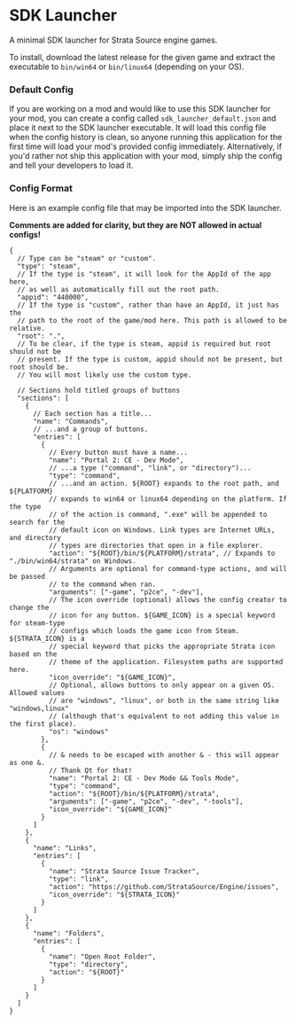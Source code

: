 # SDK Launcher

A minimal SDK launcher for Strata Source engine games.

To install, download the latest release for the given game and extract
the executable to `bin/win64` or `bin/linux64` (depending on your OS).

### Default Config

If you are working on a mod and would like to use this SDK launcher for your mod,
you can create a config called `sdk_launcher_default.json` and place it next to the
SDK launcher executable. It will load this config file when the config history is
clean, so anyone running this application for the first time will load your mod's
provided config immediately. Alternatively, if you'd rather not ship this application
with your mod, simply ship the config and tell your developers to load it.

### Config Format

Here is an example config file that may be imported into the SDK launcher.

**Comments are added for clarity, but they are NOT allowed in actual configs!**

```json5
{
  // Type can be "steam" or "custom".
  "type": "steam",
  // If the type is "steam", it will look for the AppId of the app here,
  // as well as automatically fill out the root path.
  "appid": "440000",
  // If the type is "custom", rather than have an AppId, it just has the
  // path to the root of the game/mod here. This path is allowed to be relative.
  "root": ".",
  // To be clear, if the type is steam, appid is required but root should not be
  // present. If the type is custom, appid should not be present, but root should be.
  // You will most likely use the custom type.

  // Sections hold titled groups of buttons
  "sections": [
    {
      // Each section has a title...
      "name": "Commands",
      // ...and a group of buttons.
      "entries": [
        {
          // Every button must have a name...
          "name": "Portal 2: CE - Dev Mode",
          // ...a type ("command", "link", or "directory")...
          "type": "command",
          // ...and an action. ${ROOT} expands to the root path, and ${PLATFORM}
          // expands to win64 or linux64 depending on the platform. If the type
          // of the action is command, ".exe" will be appended to search for the
          // default icon on Windows. Link types are Internet URLs, and directory
          // types are directories that open in a file explorer.
          "action": "${ROOT}/bin/${PLATFORM}/strata", // Expands to "./bin/win64/strata" on Windows.
          // Arguments are optional for command-type actions, and will be passed
          // to the command when ran.
          "arguments": ["-game", "p2ce", "-dev"],
          // The icon override (optional) allows the config creator to change the
          // icon for any button. ${GAME_ICON} is a special keyword for steam-type
          // configs which loads the game icon from Steam. ${STRATA_ICON} is a
          // special keyword that picks the appropriate Strata icon based on the
          // theme of the application. Filesystem paths are supported here.
          "icon_override": "${GAME_ICON}",
          // Optional, allows buttons to only appear on a given OS. Allowed values
          // are "windows", "linux", or both in the same string like "windows,linux"
          // (although that's equivalent to not adding this value in the first place).
          "os": "windows"
        },
        {
          // & needs to be escaped with another & - this will appear as one &.
          // Thank Qt for that!
          "name": "Portal 2: CE - Dev Mode && Tools Mode",
          "type": "command",
          "action": "${ROOT}/bin/${PLATFORM}/strata",
          "arguments": ["-game", "p2ce", "-dev", "-tools"],
          "icon_override": "${GAME_ICON}"
        }
      ]
    },
    {
      "name": "Links",
      "entries": [
        {
          "name": "Strata Source Issue Tracker",
          "type": "link",
          "action": "https://github.com/StrataSource/Engine/issues",
          "icon_override": "${STRATA_ICON}"
        }
      ]
    },
    {
      "name": "Folders",
      "entries": [
        {
          "name": "Open Root Folder",
          "type": "directory",
          "action": "${ROOT}"
        }
      ]
    }
  ]
}
```
